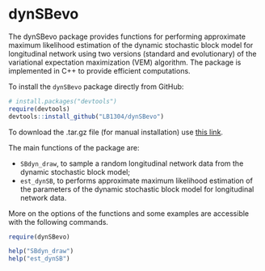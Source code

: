 # dynSBevo
The dynSBevo package provides functions for performing approximate maximum likelihood estimation of the dynamic stochastic block model for longitudinal network using two versions (standard and evolutionary) of the variational expectation maximization (VEM) algorithm. The package is implemented in C++ to provide efficient computations.

To install the `dynSBevo` package directly from GitHub:
```r
# install.packages("devtools")
require(devtools)
devtools::install_github("LB1304/dynSBevo")
```

To download the .tar.gz file (for manual installation) use [this link](https://github.com/LB1304/dynSBevo/archive/main.tar.gz).


The main functions of the package are: 
- `SBdyn_draw`, to sample a random longitudinal network data from the dynamic stochastic block model; 
- `est_dynSB`, to performs approximate maximum likelihood estimation of the parameters of the dynamic stochastic block model for longitudinal network data. 

More on the options of the functions and some examples are accessible with the following commands.

```r
require(dynSBevo)

help("SBdyn_draw")
help("est_dynSB")
```
